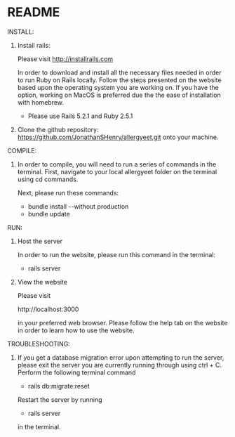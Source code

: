 # README

INSTALL: 

1.  Install rails: 
    
    Please visit http://installrails.com
    
    In order to download and install all the necessary files needed in order to run Ruby on Rails locally. 
    Follow the steps presented on the website based upon the operating system you are working on. If you
    have the option, working on MacOS is preferred due the the ease of installation with homebrew. 
    
    -   Please use Rails 5.2.1 and Ruby 2.5.1

2.  Clone the github repository: https://github.com/JonathanSHenry/allergyeet.git onto your machine. 


COMPILE: 

1.  In order to compile, you will need to run a series of commands in the terminal. First, navigate to your
    local allergyeet folder on the terminal using cd commands. 
    
    Next, please run these commands: 

    -   bundle install --without production
    -   bundle update 

RUN: 

1.  Host the server

    In order to run the website, please run this command  in the terminal: 

    -   rails server

2.  View the website

    Please visit

    http://localhost:3000

    in your preferred web browser. Please follow the help tab on the website in order to learn how to use
    the website. 

TROUBLESHOOTING: 

1.  If you get a database migration error upon attempting to run the server, please exit the server you are        currently running through using ctrl + C. Perform the following terminal command
    
    -   rails db:migrate:reset 

    Restart the server by running

    -   rails server

    in the terminal. 